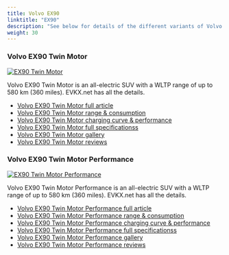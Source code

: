 ```yaml
---
title: Volvo EX90
linktitle: "EX90"
description: "See below for details of the different variants of Volvo EX90"
weight: 30
---
```

### Volvo EX90 Twin Motor

<a href="ex90_twin_motor/"><img src="https://media.evkx.net/multimedia/models/volvo/ex90/ex90_twin_motor/main_1_st.jpg" class="img-fluid" alt="EX90 Twin Motor" ></a>

Volvo EX90 Twin Motor is an all-electric SUV with a WLTP range of up to 580 km (360 miles). EVKX.net has all the details. 

- [Volvo EX90 Twin Motor full article](ex90_twin_motor/)
- [Volvo EX90 Twin Motor range & consumption](ex90_twin_motor/rangeandconsumption/)
- [Volvo EX90 Twin Motor charging curve & performance](ex90_twin_motor/chargingcurve/)
- [Volvo EX90 Twin Motor full specificationss](ex90_twin_motor/specifications/)
- [Volvo EX90 Twin Motor gallery](ex90_twin_motor/gallery/)
- [Volvo EX90 Twin Motor reviews](ex90_twin_motor/reviews/)

### Volvo EX90 Twin Motor Performance

<a href="ex90_twin_motor_performance/"><img src="https://media.evkx.net/multimedia/models/volvo/ex90/ex90_twin_motor_performance/main_1_st.jpg" class="img-fluid" alt="EX90 Twin Motor Performance" ></a>

Volvo EX90 Twin Motor Performance is an all-electric SUV with a WLTP range of up to 580 km (360 miles). EVKX.net has all the details. 

- [Volvo EX90 Twin Motor Performance full article](ex90_twin_motor_performance/)
- [Volvo EX90 Twin Motor Performance range & consumption](ex90_twin_motor_performance/rangeandconsumption/)
- [Volvo EX90 Twin Motor Performance charging curve & performance](ex90_twin_motor_performance/chargingcurve/)
- [Volvo EX90 Twin Motor Performance full specificationss](ex90_twin_motor_performance/specifications/)
- [Volvo EX90 Twin Motor Performance gallery](ex90_twin_motor_performance/gallery/)
- [Volvo EX90 Twin Motor Performance reviews](ex90_twin_motor_performance/reviews/)

